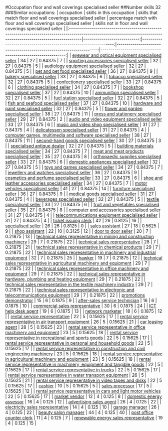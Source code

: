 #Occupation floor and wall coverings specialised seller
##Number skills 32
###Similar occupations:
| occupation                                                                                                                                                        |   skills in this occupation |   skills that match floor and wall coverings specialised seller |   percentage match with floor and wall coverings specialised seller |   skills not in floor and wall coverings specialised seller |
|:------------------------------------------------------------------------------------------------------------------------------------------------------------------|----------------------------:|----------------------------------------------------------------:|--------------------------------------------------------------------:|------------------------------------------------------------:|
| [eyewear and optical equipment specialised seller](eyewear_and_optical_equipment_specialised_seller.md)                                                           |                          34 |                                                              27 |                                                             0.84375 |                                                           7 |
| [sporting accessories specialised seller](sporting_accessories_specialised_seller.md)                                                                             |                          32 |                                                              27 |                                                             0.84375 |                                                           5 |
| [audiology equipment specialised seller](audiology_equipment_specialised_seller.md)                                                                               |                          32 |                                                              27 |                                                             0.84375 |                                                           5 |
| [pet and pet food specialised seller](pet_and_pet_food_specialised_seller.md)                                                                                     |                          36 |                                                              27 |                                                             0.84375 |                                                           9 |
| [bakery specialised seller](bakery_specialised_seller.md)                                                                                                         |                          33 |                                                              27 |                                                             0.84375 |                                                           6 |
| [tobacco specialised seller](tobacco_specialised_seller.md)                                                                                                       |                          32 |                                                              27 |                                                             0.84375 |                                                           5 |
| [confectionery specialised seller](confectionery_specialised_seller.md)                                                                                           |                          33 |                                                              27 |                                                             0.84375 |                                                           6 |
| [clothing specialised seller](clothing_specialised_seller.md)                                                                                                     |                          34 |                                                              27 |                                                             0.84375 |                                                           7 |
| [bookshop specialised seller](bookshop_specialised_seller.md)                                                                                                     |                          37 |                                                              27 |                                                             0.84375 |                                                          10 |
| [ammunition specialised seller](ammunition_specialised_seller.md)                                                                                                 |                          32 |                                                              27 |                                                             0.84375 |                                                           5 |
| [fuel station specialised seller](fuel_station_specialised_seller.md)                                                                                             |                          32 |                                                              27 |                                                             0.84375 |                                                           5 |
| [fish and seafood specialised seller](fish_and_seafood_specialised_seller.md)                                                                                     |                          37 |                                                              27 |                                                             0.84375 |                                                          10 |
| [hardware and paint specialised seller](hardware_and_paint_specialised_seller.md)                                                                                 |                          32 |                                                              27 |                                                             0.84375 |                                                           5 |
| [flower and garden specialised seller](flower_and_garden_specialised_seller.md)                                                                                   |                          38 |                                                              27 |                                                             0.84375 |                                                          11 |
| [press and stationery specialised seller](press_and_stationery_specialised_seller.md)                                                                             |                          29 |                                                              27 |                                                             0.84375 |                                                           2 |
| [audio and video equipment specialised seller](audio_and_video_equipment_specialised_seller.md)                                                                   |                          33 |                                                              27 |                                                             0.84375 |                                                           6 |
| [music and video shop specialised seller](music_and_video_shop_specialised_seller.md)                                                                             |                          31 |                                                              27 |                                                             0.84375 |                                                           4 |
| [delicatessen specialised seller](delicatessen_specialised_seller.md)                                                                                             |                          31 |                                                              27 |                                                             0.84375 |                                                           4 |
| [computer games, multimedia and software specialised seller](computer_games,_multimedia_and_software_specialised_seller.md)                                       |                          38 |                                                              27 |                                                             0.84375 |                                                          11 |
| [second-hand goods specialised seller](second-hand_goods_specialised_seller.md)                                                                                   |                          30 |                                                              27 |                                                             0.84375 |                                                           3 |
| [specialised antique dealer](specialised_antique_dealer.md)                                                                                                       |                          32 |                                                              27 |                                                             0.84375 |                                                           5 |
| [building materials specialised seller](building_materials_specialised_seller.md)                                                                                 |                          34 |                                                              27 |                                                             0.84375 |                                                           7 |
| [meat and meat products specialised seller](meat_and_meat_products_specialised_seller.md)                                                                         |                          35 |                                                              27 |                                                             0.84375 |                                                           8 |
| [orthopaedic supplies specialised seller](orthopaedic_supplies_specialised_seller.md)                                                                             |                          33 |                                                              27 |                                                             0.84375 |                                                           6 |
| [domestic appliances specialised seller](domestic_appliances_specialised_seller.md)                                                                               |                          32 |                                                              27 |                                                             0.84375 |                                                           5 |
| [toys and games specialised seller](toys_and_games_specialised_seller.md)                                                                                         |                          34 |                                                              27 |                                                             0.84375 |                                                           7 |
| [jewellery and watches specialised seller](jewellery_and_watches_specialised_seller.md)                                                                           |                          36 |                                                              27 |                                                             0.84375 |                                                           9 |
| [cosmetics and perfume specialised seller](cosmetics_and_perfume_specialised_seller.md)                                                                           |                          33 |                                                              27 |                                                             0.84375 |                                                           6 |
| [shoe and leather accessories specialised seller](shoe_and_leather_accessories_specialised_seller.md)                                                             |                          34 |                                                              27 |                                                             0.84375 |                                                           7 |
| [motor vehicles specialised seller](motor_vehicles_specialised_seller.md)                                                                                         |                          41 |                                                              27 |                                                             0.84375 |                                                          14 |
| [furniture specialised seller](furniture_specialised_seller.md)                                                                                                   |                          36 |                                                              27 |                                                             0.84375 |                                                           9 |
| [medical goods specialised seller](medical_goods_specialised_seller.md)                                                                                           |                          31 |                                                              27 |                                                             0.84375 |                                                           4 |
| [beverages specialised seller](beverages_specialised_seller.md)                                                                                                   |                          32 |                                                              27 |                                                             0.84375 |                                                           5 |
| [textile specialised seller](textile_specialised_seller.md)                                                                                                       |                          33 |                                                              27 |                                                             0.84375 |                                                           6 |
| [fruit and vegetables specialised seller](fruit_and_vegetables_specialised_seller.md)                                                                             |                          35 |                                                              27 |                                                             0.84375 |                                                           8 |
| [computer and accessories specialised seller](computer_and_accessories_specialised_seller.md)                                                                     |                          31 |                                                              27 |                                                             0.84375 |                                                           4 |
| [telecommunications equipment specialised seller](telecommunications_equipment_specialised_seller.md)                                                             |                          31 |                                                              27 |                                                             0.84375 |                                                           4 |
| [ticket issuing clerk](ticket_issuing_clerk.md)                                                                                                                   |                          42 |                                                              26 |                                                             0.8125  |                                                          16 |
| [specialised seller](specialised_seller.md)                                                                                                                       |                          26 |                                                              26 |                                                             0.8125  |                                                           0 |
| [sales assistant](sales_assistant.md)                                                                                                                             |                          27 |                                                              18 |                                                             0.5625  |                                                           9 |
| [shop assistant](shop_assistant.md)                                                                                                                               |                          22 |                                                              10 |                                                             0.3125  |                                                          12 |
| [door to door seller](door_to_door_seller.md)                                                                                                                     |                          20 |                                                               7 |                                                             0.21875 |                                                          13 |
| [technical sales representative in mining and construction machinery](technical_sales_representative_in_mining_and_construction_machinery.md)                     |                          29 |                                                               7 |                                                             0.21875 |                                                          22 |
| [technical sales representative](technical_sales_representative.md)                                                                                               |                          28 |                                                               7 |                                                             0.21875 |                                                          21 |
| [technical sales representative in chemical products](technical_sales_representative_in_chemical_products.md)                                                     |                          29 |                                                               7 |                                                             0.21875 |                                                          22 |
| [technical sales representative in machinery and industrial equipment](technical_sales_representative_in_machinery_and_industrial_equipment.md)                   |                          32 |                                                               7 |                                                             0.21875 |                                                          25 |
| [hawker](hawker.md)                                                                                                                                               |                          19 |                                                               7 |                                                             0.21875 |                                                          12 |
| [technical sales representative in agricultural machinery and equipment](technical_sales_representative_in_agricultural_machinery_and_equipment.md)               |                          29 |                                                               7 |                                                             0.21875 |                                                          22 |
| [technical sales representative in office machinery and equipment](technical_sales_representative_in_office_machinery_and_equipment.md)                           |                          29 |                                                               7 |                                                             0.21875 |                                                          22 |
| [technical sales representative in hardware, plumbing and heating equipment](technical_sales_representative_in_hardware,_plumbing_and_heating_equipment.md)       |                          29 |                                                               7 |                                                             0.21875 |                                                          22 |
| [technical sales representative in the textile machinery industry](technical_sales_representative_in_the_textile_machinery_industry.md)                           |                          29 |                                                               7 |                                                             0.21875 |                                                          22 |
| [technical sales representative in electronic and telecommunications equipment](technical_sales_representative_in_electronic_and_telecommunications_equipment.md) |                          29 |                                                               7 |                                                             0.21875 |                                                          22 |
| [promotions demonstrator](promotions_demonstrator.md)                                                                                                             |                          15 |                                                               6 |                                                             0.1875  |                                                           9 |
| [after-sales service technician](after-sales_service_technician.md)                                                                                               |                          16 |                                                               6 |                                                             0.1875  |                                                          10 |
| [commercial sales representative](commercial_sales_representative.md)                                                                                             |                          30 |                                                               6 |                                                             0.1875  |                                                          24 |
| [ICT help desk agent](ICT_help_desk_agent.md)                                                                                                                     |                          19 |                                                               6 |                                                             0.1875  |                                                          13 |
| [network marketer](network_marketer.md)                                                                                                                           |                          18 |                                                               6 |                                                             0.1875  |                                                          12 |
| [rental service representative](rental_service_representative.md)                                                                                                 |                          22 |                                                               5 |                                                             0.15625 |                                                          17 |
| [rental service representative in air transport equipment](rental_service_representative_in_air_transport_equipment.md)                                           |                          26 |                                                               5 |                                                             0.15625 |                                                          21 |
| [car leasing agent](car_leasing_agent.md)                                                                                                                         |                          28 |                                                               5 |                                                             0.15625 |                                                          23 |
| [rental service representative in office machinery and equipment](rental_service_representative_in_office_machinery_and_equipment.md)                             |                          23 |                                                               5 |                                                             0.15625 |                                                          18 |
| [rental service representative in recreational and sports goods](rental_service_representative_in_recreational_and_sports_goods.md)                               |                          22 |                                                               5 |                                                             0.15625 |                                                          17 |
| [rental service representative in personal and household goods](rental_service_representative_in_personal_and_household_goods.md)                                 |                          22 |                                                               5 |                                                             0.15625 |                                                          17 |
| [rental service representative in construction and civil engineering machinery](rental_service_representative_in_construction_and_civil_engineering_machinery.md) |                          23 |                                                               5 |                                                             0.15625 |                                                          18 |
| [rental service representative in agricultural machinery and equipment](rental_service_representative_in_agricultural_machinery_and_equipment.md)                 |                          23 |                                                               5 |                                                             0.15625 |                                                          18 |
| [rental service representative in machinery, equipment and tangible goods](rental_service_representative_in_machinery,_equipment_and_tangible_goods.md)           |                          22 |                                                               5 |                                                             0.15625 |                                                          17 |
| [rental service representative in trucks](rental_service_representative_in_trucks.md)                                                                             |                          22 |                                                               5 |                                                             0.15625 |                                                          17 |
| [rental service representative in water transport equipment](rental_service_representative_in_water_transport_equipment.md)                                       |                          26 |                                                               5 |                                                             0.15625 |                                                          21 |
| [rental service representative in video tapes and disks](rental_service_representative_in_video_tapes_and_disks.md)                                               |                          22 |                                                               5 |                                                             0.15625 |                                                          17 |
| [cashier](cashier.md)                                                                                                                                             |                          10 |                                                               5 |                                                             0.15625 |                                                           5 |
| [sales processor](sales_processor.md)                                                                                                                             |                          17 |                                                               5 |                                                             0.15625 |                                                          12 |
| [rental service representative in cars and light motor vehicles](rental_service_representative_in_cars_and_light_motor_vehicles.md)                               |                          22 |                                                               5 |                                                             0.15625 |                                                          17 |
| [market vendor](market_vendor.md)                                                                                                                                 |                          12 |                                                               4 |                                                             0.125   |                                                           8 |
| [domestic energy assessor](domestic_energy_assessor.md)                                                                                                           |                          16 |                                                               4 |                                                             0.125   |                                                          12 |
| [advertising sales agent](advertising_sales_agent.md)                                                                                                             |                          26 |                                                               4 |                                                             0.125   |                                                          22 |
| [electricity sales representative](electricity_sales_representative.md)                                                                                           |                          14 |                                                               4 |                                                             0.125   |                                                          10 |
| [garage manager](garage_manager.md)                                                                                                                               |                          26 |                                                               4 |                                                             0.125   |                                                          22 |
| [beauty salon manager](beauty_salon_manager.md)                                                                                                                   |                          44 |                                                               4 |                                                             0.125   |                                                          40 |
| [post office counter clerk](post_office_counter_clerk.md)                                                                                                         |                          11 |                                                               4 |                                                             0.125   |                                                           7 |
| [renewable energy sales representative](renewable_energy_sales_representative.md)                                                                                 |                          19 |                                                               4 |                                                             0.125   |                                                          15 |
